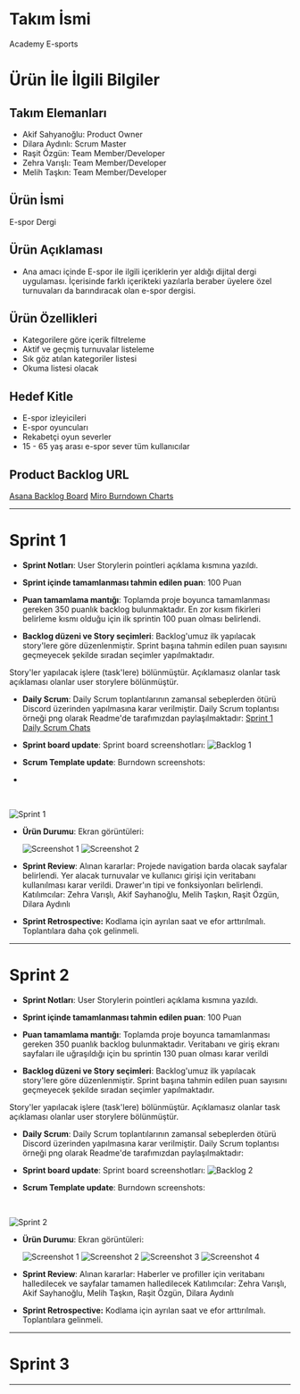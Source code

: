 # **Takım İsmi**

Academy E-sports

# Ürün İle İlgili Bilgiler

## Takım Elemanları

- Akif Sahyanoğlu: Product Owner
- Dilara Aydınlı: Scrum Master
- Raşit Özgün: Team Member/Developer
- Zehra Varışlı: Team Member/Developer
- Melih Taşkın: Team Member/Developer

## Ürün İsmi

E-spor Dergi

## Ürün Açıklaması

- Ana amacı içinde E-spor ile ilgili içeriklerin yer aldığı dijital dergi uygulaması. İçerisinde farklı içerikteki yazılarla beraber üyelere özel turnuvaları da barındıracak olan e-spor dergisi.

## Ürün Özellikleri

- Kategorilere göre içerik filtreleme
- Aktif ve geçmiş turnuvalar listeleme
- Sık göz atılan kategoriler listesi
- Okuma listesi olacak

## Hedef Kitle

- E-spor izleyicileri
- E-spor oyuncuları
- Rekabetçi oyun severler
- 15 - 65 yaş arası e-spor sever tüm kullanıcılar

## Product Backlog URL

[Asana Backlog Board](https://app.asana.com/0/1202193464631174/board)
[Miro Burndown Charts](https://miro.com/welcomeonboard/cVRrSEVNVzhvbmRrZ25ZYVFpMXpuZ3B3Nmw3eDhmZ2ZwUlpnRFBlaHMxUXg5QzRDaEtsUUZwbG1IOG0zTzdVenwzNDU4NzY0NTI1MDMzNjAxMTI3?share_link_id=718620342345)

---

# Sprint 1

- **Sprint Notları**: User Storylerin pointleri açıklama kısmına yazıldı.

- **Sprint içinde tamamlanması tahmin edilen puan**: 100 Puan

- **Puan tamamlama mantığı**: Toplamda proje boyunca tamamlanması gereken 350 puanlık backlog bulunmaktadır. En zor kısım fikirleri belirleme kısmı olduğu için ilk sprintin 100 puan olması belirlendi.

- **Backlog düzeni ve Story seçimleri**: Backlog'umuz ilk yapılacak story'lere göre düzenlenmiştir. Sprint başına tahmin edilen puan sayısını geçmeyecek şekilde sıradan seçimler yapılmaktadır.

Story'ler yapılacak işlere (task'lere) bölünmüştür. Açıklamasız olanlar task açıklaması olanlar user storylere bölünmüştür.

- **Daily Scrum**: Daily Scrum toplantılarının zamansal sebeplerden ötürü Discord üzerinden yapılmasına karar verilmiştir. Daily Scrum toplantısı örneği png olarak Readme'de tarafımızdan paylaşılmaktadır: [Sprint 1 Daily Scrum Chats](https://1drv.ms/w/s!Aqlw3VUhsZ5YmF5LdmgY4WGrIC4J?e=lXtIOa)

- **Sprint board update**: Sprint board screenshotları: 
![Backlog 1](https://media.discordapp.net/attachments/966611738025926711/973323848755847228/unknown.png?width=1146&height=701) 


 - **Scrum Template update**: Burndown screenshots:
 - 
 <br/>
 
 ![Sprint 1](https://user-images.githubusercontent.com/104356905/167639090-9371279c-9185-499a-8a93-d5cebc1b39fc.jpg)




- **Ürün Durumu**: Ekran görüntüleri:

  ![Screenshot 1](https://media.discordapp.net/attachments/966611738025926711/973290265487999047/unknown.png?width=261&height=581)
  ![Screenshot 2](https://media.discordapp.net/attachments/966611738025926711/973290298245541888/unknown.png?width=261&height=581)

- **Sprint Review**: 
Alınan kararlar: Projede navigation barda olacak sayfalar belirlendi. Yer alacak turnuvalar ve kullanıcı girişi için veritabanı kullanılması karar verildi. Drawer'ın tipi ve fonksiyonları belirlendi.
Katılımcılar: Zehra Varışlı, Akif Sayhanoğlu, Melih Taşkın, Raşit Özgün, Dilara Aydınlı

- **Sprint Retrospective:**
 Kodlama için ayrılan saat ve efor arttırılmalı. Toplantılara daha çok gelinmeli.


---

# Sprint 2

- **Sprint Notları**: User Storylerin pointleri açıklama kısmına yazıldı.

- **Sprint içinde tamamlanması tahmin edilen puan**: 100 Puan

- **Puan tamamlama mantığı**: Toplamda proje boyunca tamamlanması gereken 350 puanlık backlog bulunmaktadır. Veritabanı ve giriş ekranı sayfaları ile uğraşıldığı için bu sprintin 130 puan olması karar verildi

- **Backlog düzeni ve Story seçimleri**: Backlog'umuz ilk yapılacak story'lere göre düzenlenmiştir. Sprint başına tahmin edilen puan sayısını geçmeyecek şekilde sıradan seçimler yapılmaktadır.

Story'ler yapılacak işlere (task'lere) bölünmüştür. Açıklamasız olanlar task açıklaması olanlar user storylere bölünmüştür.

- **Daily Scrum**: Daily Scrum toplantılarının zamansal sebeplerden ötürü Discord üzerinden yapılmasına karar verilmiştir. Daily Scrum toplantısı örneği png olarak Readme'de tarafımızdan paylaşılmaktadır: 


- **Sprint board update**: Sprint board screenshotları: 
![Backlog 2](https://media.discordapp.net/attachments/966611738025926711/973323848755847228/unknown.png?width=1146&height=701) 


 - **Scrum Template update**: Burndown screenshots:
  <br>
  
 ![Sprint 2](https://media.discordapp.net/attachments/966611738025926713/978053039170678855/unknown.png?width=876&height=701)




- **Ürün Durumu**: Ekran görüntüleri:

  ![Screenshot 1](https://media.discordapp.net/attachments/966611738025926713/978045588996239411/WhatsApp_Image_2022-05-22_at_9.37.25_PM.jpeg?width=323&height=701)
  ![Screenshot 2](https://media.discordapp.net/attachments/966611738025926713/978045589302419546/WhatsApp_Image_2022-05-22_at_9.37.25_PM_1.jpeg?width=323&height=701)
  ![Screenshot 3](https://media.discordapp.net/attachments/966611738025926713/978045589558296637/WhatsApp_Image_2022-05-22_at_9.37.25_PM_2.jpeg?width=323&height=701)
  ![Screenshot 4](https://media.discordapp.net/attachments/966611738025926713/978045589759594526/WhatsApp_Image_2022-05-22_at_9.37.25_PM_3.jpeg?width=323&height=701)

- **Sprint Review**: 
Alınan kararlar: Haberler ve profiller için veritabanı halledilecek ve sayfalar tamamen halledilecek 
Katılımcılar: Zehra Varışlı, Akif Sayhanoğlu, Melih Taşkın, Raşit Özgün, Dilara Aydınlı

- **Sprint Retrospective:**
 Kodlama için ayrılan saat ve efor arttırılmalı. Toplantılara gelinmeli.

---

# Sprint 3

---
